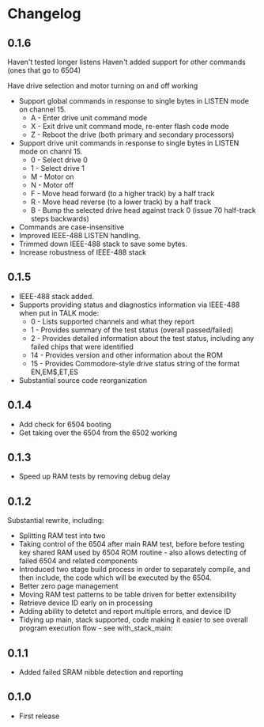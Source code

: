 # Changelog

## 0.1.6

Haven't tested longer listens
Haven't added support for other commands (ones that go to 6504)

Have drive selection and motor turning on and off working

- Support global commands in response to single bytes in LISTEN mode on channel 15.
    - A - Enter drive unit command mode
    - X - Exit drive unit command mode, re-enter flash code mode
    - Z - Reboot the drive (both primary and secondary processors)
- Support drive unit commands in response to single bytes in LISTEN mode on channl 15.
    - 0 - Select drive 0
    - 1 - Select drive 1
    - M - Motor on
    - N - Motor off
    - F - Move head forward (to a higher track) by a half track
    - R - Move head reverse (to a lower track) by a half track
    - B - Bump the selected drive head against track 0 (issue 70 half-track steps backwards)
- Commands are case-insensitive
- Improved IEEE-488 LISTEN handling.
- Trimmed down IEEE-488 stack to save some bytes.
- Increase robustness of IEEE-488 stack

## 0.1.5

- IEEE-488 stack added.
- Supports providing status and diagnostics information via IEEE-488 when put in TALK mode:
    - 0 - Lists supported channels and what they report
    - 1 - Provides summary of the test status (overall passed/failed)
    - 2 - Provides detailed information about the test status, including any failed chips that were identified
    - 14 - Provides version and other information about the ROM
    - 15 - Provides Commodore-style drive status string of the format EN,EM$,ET,ES
- Substantial source code reorganization

## 0.1.4

- Add check for 6504 booting
- Get taking over the 6504 from the 6502 working

## 0.1.3

- Speed up RAM tests by removing debug delay

## 0.1.2

Substantial rewrite, including:
- Splitting RAM test into two
- Taking control of the 6504 after main RAM test, before before testing key shared RAM used by 6504 ROM routine - also allows detecting of failed 6504 and related components
- Introduced two stage build process in order to separately compile, and then include, the code which will be executed by the 6504.
- Better zero page management
- Moving RAM test patterns to be table driven for better extensibility
- Retrieve device ID early on in processing
- Adding ability to detetct and report multiple errors, and device ID 
- Tidying up main, stack supported, code making it easier to see overall program execution flow - see with_stack_main:

## 0.1.1

- Added failed SRAM nibble detection and reporting

## 0.1.0

- First release
